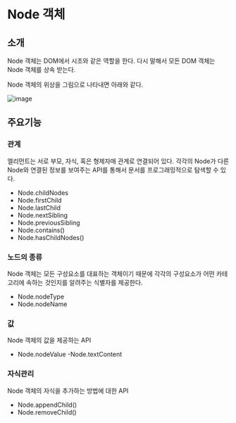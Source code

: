 # Node 객체

## 소개

Node 객체는 DOM에서 시조와 같은 역할을 한다.
다시 말해서 모든 DOM 객체는 Node 객체를 상속 받는다.

Node 객체의 위상을 그림으로 나타내면 아래와 같다.

![image](https://user-images.githubusercontent.com/66653324/105118821-71b29500-5b12-11eb-9cde-15b2dde60af8.png)

## 주요기능

### 관계

엘리먼트는 서로 부모, 자식, 혹은 형제자매 관계로 연결되어 있다. 각각의 Node가 다른 Node와 연결된 정보를 보여주는 API를 통해서 문서를 프로그래밍적으로 탐색할 수 있다.

- Node.childNodes
- Node.firstChild
- Node.lastChild
- Node.nextSibling
- Node.previousSibling
- Node.contains()
- Node.hasChildNodes()

### 노드의 종류

Node 객체는 모든 구성요소를 대표하는 객체이기 때문에 각각의 구성요소가 어떤 카테고리에 속하는 것인지를 알려주는 식별자를 제공한다.

- Node.nodeType
- Node.nodeName

### 값

Node 객체의 값을 제공하는 API

- Node.nodeValue
  -Node.textContent

### 자식관리

Node 객체의 자식을 추가하는 방법에 대한 API

- Node.appendChild()
- Node.removeChild()

